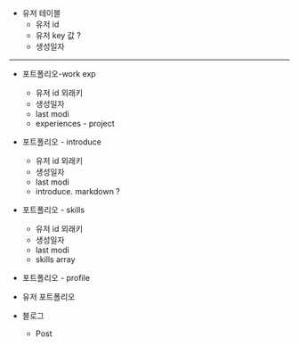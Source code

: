 


- 유저 테이블 
	- 유저 id
	- 유저 key 값 ?
	- 생성일자
---
- 포트폴리오-work exp
	- 유저 id 외래키 
	- 생성일자
	- last modi 
	- experiences - project
- 포트폴리오 - introduce
	- 유저 id 외래키 
	- 생성일자
	- last modi 
	- introduce. markdown ?
- 포트폴리오 - skills 
	- 유저 id 외래키
	- 생성일자
	- last modi 
	- skills array 
- 포트폴리오 - profile 
	

- 유저 포트폴리오 
- 블로그 
	- Post 